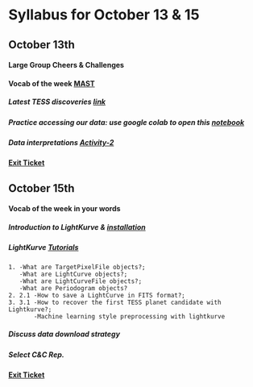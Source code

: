 # Syllabus for October 13 & 15


## October 13th
#### Large Group Cheers & Challenges 
#### Vocab of the week [MAST](https://archive.stsci.edu)
##### Latest TESS discoveries [link](https://www.nasa.gov/content/latest-tess-stories)
##### Practice accessing our data: use google colab to open this [notebook](https://github.com/deerow22/EscapeEarth/blob/main/notes/How_to_access_our_shared_data_folder.ipynb)
##### Data interpretations [Activity-2](https://github.com/deerow22/EscapeEarth/blob/main/interns/Activities/Instructions/Activity-2.md)
#### [Exit Ticket](https://docs.google.com/forms/d/e/1FAIpQLSfhexyVY226Fo7eyEtHve_MwAFkbjSh_eVrbftjhPyLBquDqQ/viewform?usp=sf_link)



## October 15th
#### Vocab of the week in your words 
##### Introduction to LightKurve & [installation](https://docs.lightkurve.org/quickstart.html)
##### LightKurve [Tutorials](https://docs.lightkurve.org/tutorials/index.html)
	1. -What are TargetPixelFile objects?; 
	   -What are LightCurve objects?; 
	   -What are LightCurveFile objects?; 
	   -What are Periodogram objects?
	2. 2.1 -How to save a LightCurve in FITS format?;    
	3. 3.1 -How to recover the first TESS planet candidate with Lightkurve?; 
		   -Machine learning style preprocessing with lightkurve
##### Discuss data download strategy 
##### Select C&C Rep.
#### [Exit Ticket](https://docs.google.com/forms/d/e/1FAIpQLSfhexyVY226Fo7eyEtHve_MwAFkbjSh_eVrbftjhPyLBquDqQ/viewform?usp=sf_link)
